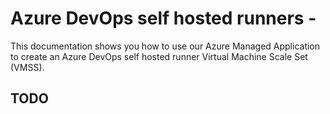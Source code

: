 # Azure DevOps self hosted runners -

This documentation shows you how to use our Azure Managed Application to create an Azure DevOps self hosted runner Virtual Machine Scale Set (VMSS).

## TODO
